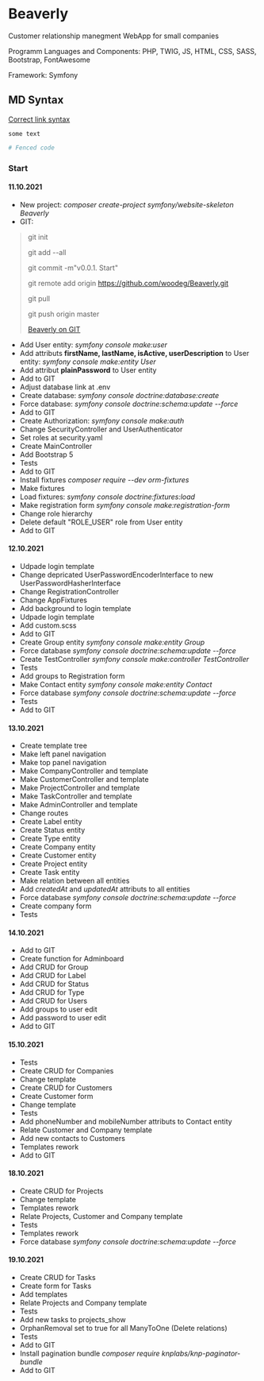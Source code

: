 # Beaverly

Customer relationship manegment WebApp for small companies

Programm Languages and Components: PHP, TWIG, JS, HTML, CSS, SASS, Bootstrap, FontAwesome

Framework: Symfony

## MD Syntax

[Correct link syntax](https://www.example.com/)

`some text`

```php
# Fenced code
```

### Start

#### 11.10.2021

* New project: *composer create-project symfony/website-skeleton Beaverly*
* GIT:

>git init
>
>git add --all
>
>git commit -m"v0.0.1. Start"
>
>git remote add origin <https://github.com/woodeg/Beaverly.git>
>
>git pull
>
>git push origin master
>
>[Beaverly on GIT](https://github.com/woodeg/Beaverly.git)

* Add User entity: *symfony console make:user*
* Add attributs **firstName, lastName, isActive, userDescription** to User entity: *symfony console make:entity User*
* Add attribut **plainPassword** to User entity
* Add to GIT
* Adjust database link at .env
* Create database: *symfony console doctrine:database:create*
* Force database: *symfony console doctrine:schema:update --force*
* Add to GIT
* Create Authorization: *symfony console make:auth*
* Change SecurityController and UserAuthenticator
* Set roles at security.yaml
* Create MainController
* Add Bootstrap 5
* Tests
* Add to GIT
* Install fixtures *composer require --dev orm-fixtures*
* Make fixtures
* Load fixtures: *symfony console doctrine:fixtures:load*
* Make registration form *symfony console make:registration-form*
* Change role hierarchy
* Delete default "ROLE_USER" role from User entity
* Add to GIT

#### 12.10.2021

* Udpade login template
* Change depricated UserPasswordEncoderInterface to new UserPasswordHasherInterface
* Change RegistrationController
* Change AppFixtures
* Add background to login template
* Udpade login template
* Add custom.scss
* Add to GIT
* Create Group entity *symfony console make:entity Group*
* Force database *symfony console doctrine:schema:update --force*
* Create TestController *symfony console make:controller TestController*
* Tests
* Add groups to Registration form
* Make Contact entity *symfony console make:entity Contact*
* Force database *symfony console doctrine:schema:update --force*
* Tests
* Add to GIT

#### 13.10.2021

* Create template tree
* Make left panel navigation
* Make top panel navigation
* Make CompanyController and template
* Make CustomerController and template
* Make ProjectController and template
* Make TaskController and template
* Make AdminController and template
* Change routes
* Create Label entity
* Create Status entity
* Create Type entity
* Create Company entity
* Create Customer entity
* Create Project entity
* Create Task entity
* Make relation between all entities
* Add *createdAt* and *updatedAt* attributs to all entities
* Force database *symfony console doctrine:schema:update --force*
* Create company form
* Tests

#### 14.10.2021

* Add to GIT
* Create function for Adminboard
* Add CRUD for Group
* Add CRUD for Label
* Add CRUD for Status
* Add CRUD for Type
* Add CRUD for Users
* Add groups to user edit
* Add password to user edit
* Add to GIT

#### 15.10.2021

* Tests
* Create CRUD for Companies
* Change template
* Create CRUD for Customers
* Create Customer form
* Change template
* Tests
* Add phoneNumber and mobileNumber attributs to Contact entity
* Relate Customer and Company template
* Add new contacts to Customers
* Templates rework
* Add to GIT

#### 18.10.2021

* Create CRUD for Projects
* Change template
* Templates rework
* Relate Projects, Customer and Company template
* Tests
* Templates rework
* Force database *symfony console doctrine:schema:update --force*

#### 19.10.2021

* Create CRUD for Tasks
* Create form for Tasks
* Add templates
* Relate Projects and Company template
* Tests
* Add new tasks to projects_show
* OrphanRemoval set to true for all ManyToOne (Delete relations)
* Tests
* Add to GIT
* Install pagination bundle *composer require knplabs/knp-paginator-bundle*
* Add to GIT
